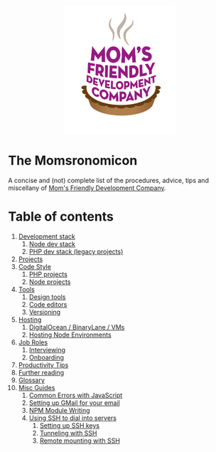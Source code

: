 <p align="center">
	<img src="img/mfdc.png" alt="MFDC loves you, or at least doesn't actively want you to die" width="250"/>
</p>

The Momsronomicon
=================
A concise and (not) complete list of the procedures, advice, tips and miscellany of [Mom's Friendly Development Company](http://mfdc.biz).


Table of contents
=================

1. [Development stack](devstack/)
	1. [Node dev stack](devstack/node.md)
	2. [PHP dev stack (legacy projects)](devstack/php.md)
2. [Projects](projects.md)
3. [Code Style](style/)
	1. [PHP projects](style/php.md)
	2. [Node projects](style/node.md)
4. [Tools](tools/)
	1. [Design tools](tools/design.md)
	2. [Code editors](tools/editors.md)
	3. [Versioning](tools/versioning.md)
5. [Hosting](hosting/)
	1. [DigitalOcean / BinaryLane / VMs](hosting/vms.md)
	2. [Hosting Node Environments](hosting/node.md)
6. [Job Roles](jobs/)
	1. [Interviewing](jobs/interviews.md)
	2. [Onboarding](jobs/onboarding.md)
7. [Productivity Tips](productivity-tips.md)
8. [Further reading](further-reading.md)
9. [Glossary](glossary.md)
10. [Misc Guides](guides/)
	1. [Common Errors with JavaScript](guides/errors.md)
	2. [Setting up GMail for your email](guides/gmail.md)
	3. [NPM Module Writing](guides/npm-modules.md)
	4. [Using SSH to dial into servers](ssh/)
		1. [Setting up SSH keys](ssh/keys.md)
		2. [Tunneling with SSH](ssh/tunneling.md)
		3. [Remote mounting with SSH](ssh/sshfs.md)
